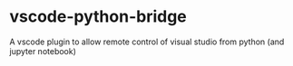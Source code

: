 # vscode-python-bridge
A vscode plugin to allow remote control of visual studio from python (and jupyter notebook)
